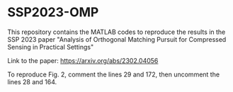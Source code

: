# SSP2023-OMP
This repository contains the MATLAB codes to reproduce the results in the SSP 2023 paper "Analysis of Orthogonal Matching Pursuit for Compressed Sensing in Practical Settings"

Link to the paper: https://arxiv.org/abs/2302.04056

To reproduce Fig. 2, comment the lines 29 and 172, then uncomment the lines 28 and 164.
